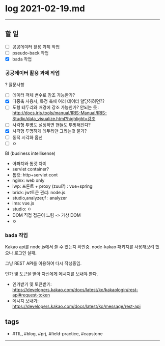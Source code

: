 # log 2021-02-19.md

--------------------------

## 할 일

- [ ] 공공데이터 활용 과제 작업
- [ ] pseudo-back 작업
- [x] bada 작업

### 공공데이터 활용 과제 작업


? 질문사항
- [ ] 데이터 객체 변수로 참조 가능한가?
- [x] 다중축 사용시, 특정 축에 여러 데이터 할당하려면??
- [ ] 도형 테두리와 배경에 강조 가능한가? 안되는 듯 : http://docs.iris.tools/manual/IRIS-Manual/IRIS-Studio/data_visualize.html?highlight=강조 
- [ ] 사각형 투명도 설정하면 핸들도 투명해진다?
- [x] 사각형 투명하게 테두리만 그리는것 불가?
- [ ] 동적 시각화 옵션
- [ ] ㅇ

BI (business intellisense)

- 아파치와 톰캣 차이
- servlet container?
- 톰캣: http+servlet cont
- nginx: web only
- iwp: 프론트 + proxy (zuul?) : vue+spring
- brick: jwt토큰 관리: node.js
- studio,analyzer,f : analyzer
- ima: vue.js
- studio: ㅇ
- DOM 직접 접근이 느림 -> 가상 DOM
- ㅇ
  












### bada 작업

Kakao api를 node.js에서 쓸 수 있는지 확인중.
node-kakao 패키지를 사용해보려 했으나 로그인 실패.

그냥 REST API를 이용하여 다시 작성중임.

인가 및 토큰을 받아 자신에게 메시지를 보내야 한다. 
- 인가받기 및 토큰받기: https://developers.kakao.com/docs/latest/ko/kakaologin/rest-api#request-token
- 메시지 보내기: https://developers.kakao.com/docs/latest/ko/message/rest-api

## tags
- \#TIL, \#blog, \#prj, \#field-practice, \#capstone

--------------------------

